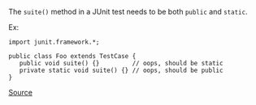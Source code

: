 The `suite()` method in a JUnit test needs to be both `public` and `static`.

Ex:

```
import junit.framework.*;

public class Foo extends TestCase {
   public void suite() {}         // oops, should be static
   private static void suite() {} // oops, should be public
}
```

[Source](https://pmd.github.io/pmd-5.3.3/pmd-java/rules/java/junit.html#JUnitStaticSuite)
